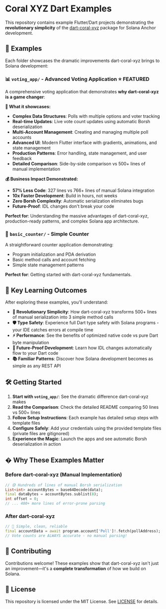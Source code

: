 # Coral XYZ Dart Examples

This repository contains example Flutter/Dart projects demonstrating the **revolutionary simplicity** of the [dart-coral-xyz](https://github.com/immadominion/dart-coral-xyz) package for Solana Anchor development.

## 🚀 Examples

Each folder showcases the dramatic improvements dart-coral-xyz brings to Solana development:

### 📊 **`voting_app/`** - Advanced Voting Application ⭐ **FEATURED**

A comprehensive voting application that demonstrates **why dart-coral-xyz is a game changer**:

**🎯 What it showcases:**

- **Complex Data Structures**: Polls with multiple options and voter tracking
- **Real-time Updates**: Live vote count updates using automatic Borsh deserialization
- **Multi-Account Management**: Creating and managing multiple poll accounts
- **Advanced UI**: Modern Flutter interface with gradients, animations, and state management
- **Production Patterns**: Error handling, state management, and user feedback
- **Detailed Comparison**: Side-by-side comparison vs 500+ lines of manual implementation

**💰 Business Impact Demonstrated:**

- **57% Less Code**: 327 lines vs 766+ lines of manual Solana integration
- **10x Faster Development**: Build in hours, not weeks
- **Zero Borsh Complexity**: Automatic serialization eliminates bugs
- **Future-Proof**: IDL changes don't break your code

**Perfect for**: Understanding the massive advantages of dart-coral-xyz, production-ready patterns, and complex Solana app architecture.

### 🔢 **`basic_counter/`** - Simple Counter

A straightforward counter application demonstrating:

- Program initialization and PDA derivation
- Basic method calls and account fetching
- Simple state management patterns

**Perfect for**: Getting started with dart-coral-xyz fundamentals.

## 🎯 Key Learning Outcomes

After exploring these examples, you'll understand:

- **🚀 Revolutionary Simplicity**: How dart-coral-xyz transforms 500+ lines of manual serialization into 3 simple method calls
- **🛡️ Type Safety**: Experience full Dart type safety with Solana programs - your IDE catches errors at compile time
- **⚡ Performance**: See the benefits of optimized native code vs pure Dart byte manipulation
- **🔄 Future-Proof Development**: Learn how IDL changes automatically flow to your Dart code
- **📚 Familiar Patterns**: Discover how Solana development becomes as simple as any REST API

## 🛠️ Getting Started

1. **Start with `voting_app/`**: See the dramatic difference dart-coral-xyz makes
2. **Read the Comparison**: Check the detailed README comparing 50 lines vs 500+ lines
3. **Follow Setup Instructions**: Each example has detailed setup steps with template files
4. **Configure Safely**: Add your credentials using the provided template files (private files are gitignored)
5. **Experience the Magic**: Launch the apps and see automatic Borsh deserialization in action

## � Why These Examples Matter

### **Before dart-coral-xyz (Manual Implementation)**

```dart
// 😰 Hundreds of lines of manual Borsh serialization
List<int> accountBytes = base64Decode(data);
final dataBytes = accountBytes.sublist(8);
int offset = 0;
// ... 400+ more lines of error-prone parsing
```

### **After dart-coral-xyz**

```dart
// 🎉 Simple, clean, reliable
final accountData = await program.account['Poll']!.fetch(pollAddress);
// Vote counts are ALWAYS accurate - no manual parsing!
```

## 🤝 Contributing

Contributions welcome! These examples show that dart-coral-xyz isn't just an improvement—it's a **complete transformation** of how we build on Solana.

## 📄 License

This repository is licensed under the MIT License. See [LICENSE](LICENSE) for details.
